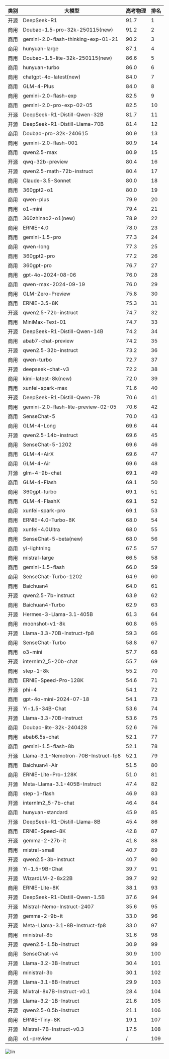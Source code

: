 
| 类别 | 大模型                         | 高考物理 | 排名 |
|-----|------------------------------|---------|----|
|开源|DeepSeek-R1|91.7|1|
|商用|Doubao-1.5-pro-32k-250115(new)|91.2|2|
|商用|gemini-2.0-flash-thinking-exp-01-21|90.2|3|
|商用|hunyuan-large|87.1|4|
|商用|Doubao-1.5-lite-32k-250115(new)|86.6|5|
|商用|hunyuan-turbo|86.0|6|
|商用|chatgpt-4o-latest(new)|84.0|7|
|商用|GLM-4-Plus|84.0|8|
|商用|gemini-2.0-flash-exp|82.5|9|
|商用|gemini-2.0-pro-exp-02-05|82.5|10|
|开源|DeepSeek-R1-Distill-Qwen-32B|81.7|11|
|开源|DeepSeek-R1-Distill-Llama-70B|81.4|12|
|商用|Doubao-pro-32k-240615|80.9|13|
|商用|gemini-2.0-flash-001|80.9|14|
|商用|qwen2.5-max|80.9|15|
|开源|qwq-32b-preview|80.4|16|
|开源|qwen2.5-math-72b-instruct|80.4|17|
|商用|Claude-3.5-Sonnet|80.0|18|
|商用|360gpt2-o1|80.0|19|
|商用|qwen-plus|79.9|20|
|商用|o1-mini|79.4|21|
|商用|360zhinao2-o1(new)|78.9|22|
|商用|ERNIE-4.0|78.0|23|
|商用|gemini-1.5-pro|77.3|24|
|商用|qwen-long|77.3|25|
|商用|360gpt2-pro|77.2|26|
|商用|360gpt-pro|76.7|27|
|商用|gpt-4o-2024-08-06|76.0|28|
|商用|qwen-max-2024-09-19|76.0|29|
|商用|GLM-Zero-Preview|75.8|30|
|商用|ERNIE-3.5-8K|75.3|31|
|开源|qwen2.5-72b-instruct|74.7|32|
|商用|MiniMax-Text-01|74.7|33|
|开源|DeepSeek-R1-Distill-Qwen-14B|74.2|34|
|商用|abab7-chat-preview|74.2|35|
|开源|qwen2.5-32b-instruct|73.2|36|
|商用|qwen-turbo|72.7|37|
|开源|deepseek-chat-v3|72.2|38|
|商用|kimi-latest-8k(new)|72.0|39|
|商用|xunfei-spark-max|71.6|40|
|开源|DeepSeek-R1-Distill-Qwen-7B|70.6|41|
|商用|gemini-2.0-flash-lite-preview-02-05|70.6|42|
|商用|SenseChat-5|70.0|43|
|商用|GLM-4-Long|69.6|44|
|开源|qwen2.5-14b-instruct|69.6|45|
|商用|SenseChat-5-1202|69.6|46|
|商用|GLM-4-AirX|69.6|47|
|商用|GLM-4-Air|69.6|48|
|开源|glm-4-9b-chat|69.1|49|
|商用|GLM-4-Flash|69.1|50|
|商用|360gpt-turbo|69.1|51|
|商用|GLM-4-FlashX|69.1|52|
|商用|xunfei-spark-pro|69.1|53|
|商用|ERNIE-4.0-Turbo-8K|68.0|54|
|商用|xunfei-4.0Ultra|68.0|55|
|商用|SenseChat-5-beta(new)|68.0|56|
|商用|yi-lightning|67.5|57|
|商用|mistral-large|66.5|58|
|商用|gemini-1.5-flash|66.0|59|
|商用|SenseChat-Turbo-1202|64.9|60|
|商用|Baichuan4|64.0|61|
|开源|qwen2.5-7b-instruct|63.9|62|
|商用|Baichuan4-Turbo|62.9|63|
|开源|Hermes-3-Llama-3.1-405B|61.3|64|
|商用|moonshot-v1-8k|60.8|65|
|开源|Llama-3.3-70B-Instruct-fp8|59.3|66|
|商用|SenseChat-Turbo|58.8|67|
|商用|o3-mini|57.7|68|
|开源|internlm2_5-20b-chat|55.7|69|
|商用|step-1-8k|55.2|70|
|商用|ERNIE-Speed-Pro-128K|54.6|71|
|开源|phi-4|54.1|72|
|商用|gpt-4o-mini-2024-07-18|54.1|73|
|开源|Yi-1.5-34B-Chat|53.6|74|
|开源|Llama-3.3-70B-Instruct|53.6|75|
|商用|Doubao-lite-32k-240428|52.6|76|
|商用|abab6.5s-chat|52.1|77|
|商用|gemini-1.5-flash-8b|52.1|78|
|开源|Llama-3.1-Nemotron-70B-Instruct-fp8|52.1|79|
|商用|Baichuan4-Air|51.5|80|
|商用|ERNIE-Lite-Pro-128K|51.0|81|
|开源|Meta-Llama-3.1-405B-Instruct|47.4|82|
|商用|step-1-flash|46.9|83|
|开源|internlm2_5-7b-chat|46.4|84|
|商用|hunyuan-standard|45.9|85|
|开源|DeepSeek-R1-Distill-Llama-8B|45.4|86|
|商用|ERNIE-Speed-8K|42.8|87|
|开源|gemma-2-27b-it|41.8|88|
|商用|mistral-small|40.7|89|
|开源|qwen2.5-3b-instruct|40.7|90|
|开源|Yi-1.5-9B-Chat|39.7|91|
|开源|WizardLM-2-8x22B|39.7|92|
|商用|ERNIE-Lite-8K|38.1|93|
|开源|DeepSeek-R1-Distill-Qwen-1.5B|37.6|94|
|开源|Mistral-Nemo-Instruct-2407|35.6|95|
|开源|gemma-2-9b-it|33.0|96|
|开源|Meta-Llama-3.1-8B-Instruct-fp8|33.0|97|
|商用|ministral-8b|31.6|98|
|开源|qwen2.5-1.5b-instruct|30.9|99|
|商用|SenseChat-v4|30.9|100|
|开源|Llama-3.2-3B-Instruct|30.4|101|
|商用|ministral-3b|30.1|102|
|开源|Llama-3.1-8B-Instruct|29.9|103|
|开源|Mixtral-8x7B-Instruct-v0.1|28.4|104|
|开源|Llama-3.2-1B-Instruct|21.6|105|
|开源|qwen2.5-0.5b-instruct|21.1|106|
|商用|ERNIE-Tiny-8K|19.1|107|
|开源|Mistral-7B-Instruct-v0.3|17.5|108|
|商用|o1-preview|/|109|


![lin](../pic/gaokao-physics.png)
